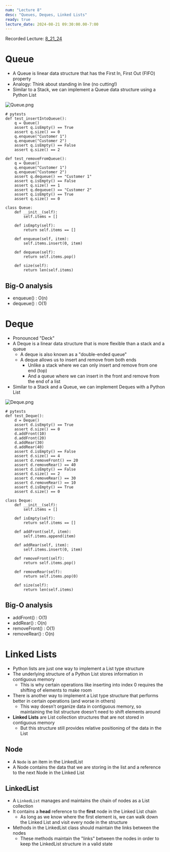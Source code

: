 ```yaml
---
num: "Lecture 8"
desc: "Queues, Deques, Linked Lists"
ready: true
lecture_date: 2024-08-21 09:30:00.00-7:00
---
```


Recorded Lecture: [8_21_24](https://drive.google.com/file/d/1eK_IRDHVhbY5OBf0AvfccespKPuIjHIN/view?usp=drive_link)

# Queue

* A Queue is linear data structure that has the First In, First Out (FIFO) property
* Analogy: Think about standing in line (no cutting!)
* Similar to a Stack, we can implement a Queue data structure using a Python List

![Queue.png](Queue.png)

```
# pytests
def test_insertIntoQueue():
	q = Queue()
	assert q.isEmpty() == True
	assert q.size() == 0
	q.enqueue("Customer 1")
	q.enqueue("Customer 2")
	assert q.isEmpty() == False
	assert q.size() == 2
    
def test_removeFromQueue():
	q = Queue()
	q.enqueue("Customer 1")
	q.enqueue("Customer 2")
	assert q.dequeue() == "Customer 1"
	assert q.isEmpty() == False
	assert q.size() == 1
	assert q.dequeue() == "Customer 2"
	assert q.isEmpty() == True
	assert q.size() == 0
```
```
class Queue:
	def __init__(self):
		self.items = []

	def isEmpty(self):
		return self.items == []

	def enqueue(self, item):
		self.items.insert(0, item)

	def dequeue(self):
		return self.items.pop()

	def size(self):
		return len(self.items)
```

## Big-O analysis

* enqueue() : O(n)
* dequeue() : O(1)

# Deque

* Pronounced "Deck"
* A Deque is a linear data structure that is more flexible than a stack and a queue
	* A deque is also known as a "double-ended queue"
	* A deque allows us to insert and remove from both ends
		* Unlike a stack where we can only insert and remove from one end (top)
		* And a queue where we can insert in the front and remove from the end of a list
* Similar to a Stack and a Queue, we can implement Deques with a Python List

![Deque.png](Deque.png)

```
# pytests
def test_Deque():
	d = Deque()
	assert d.isEmpty() == True
	assert d.size() == 0
	d.addFront(10)
	d.addFront(20)
	d.addRear(30)
	d.addRear(40)
	assert d.isEmpty() == False
	assert d.size() == 4
	assert d.removeFront() == 20
	assert d.removeRear() == 40
	assert d.isEmpty() == False
	assert d.size() == 2
	assert d.removeRear() == 30
	assert d.removeRear() == 10
	assert d.isEmpty() == True
	assert d.size() == 0
```
```
class Deque:
	def __init__(self):
		self.items = []

	def isEmpty(self):
		return self.items == []

	def addFront(self, item):
		self.items.append(item)

	def addRear(self, item):
		self.items.insert(0, item)

	def removeFront(self):
		return self.items.pop()

	def removeRear(self):
		return self.items.pop(0)

	def size(self):
		return len(self.items)
```

## Big-O analysis

* addFront()    : O(1)
* addRear()     : O(n)
* removeFront() : O(1)
* removeRear()  : O(n)

# Linked Lists

* Python lists are just one way to implement a List type structure
* The underlying structure of a Python List stores information in contiguous memory
	* This is why certain operations like inserting into index 0 requires the shifting of elements to make room
* There is another way to implement a List type structure that performs better in certain operations (and worse in others)
	* This way doesn’t organize data in contiguous memory, so maintaining the list structure doesn’t need to shift elements around
* **Linked Lists** are List collection structures that are not stored in contiguous memory
	* But this structure still provides relative positioning of the data in the List

## Node

* A `Node` is an item in the LinkedList
* A Node contains the data that we are storing in the list and a reference to the next Node in the Linked List

## LinkedList

* A `LinkedList` manages and maintains the chain of nodes as a List collection
* It contains a **head** reference to the **first** node in the Linked List chain
	* As long as we know where the first element is, we can walk down the Linked List and visit every node in the structure
* Methods in the LinkedList class should maintain the links between the nodes
	* These methods maintain the "links" between the nodes in order to keep the LinkedList structure in a valid state
